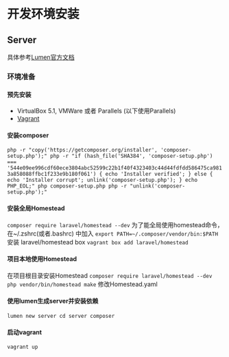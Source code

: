 # 开发环境安装

## Server
具体参考[Lumen官方文档](https://lumen.laravel.com/docs/5.5/installation "Lumen官方文档")

### 环境准备

#### 预先安装
- VirtualBox 5.1, VMWare 或者 Parallels (以下使用Parallels)
- [Vagrant](https://www.vagrantup.com/downloads.html "Vagrant")

#### 安装composer
``
php -r "copy('https://getcomposer.org/installer', 'composer-setup.php');"
php -r "if (hash_file('SHA384', 'composer-setup.php') === '544e09ee996cdf60ece3804abc52599c22b1f40f4323403c44d44fdfdd586475ca9813a858088ffbc1f233e9b180f061') { echo 'Installer verified'; } else { echo 'Installer corrupt'; unlink('composer-setup.php'); } echo PHP_EOL;"
php composer-setup.php
php -r "unlink('composer-setup.php');"
``

#### 安装全局Homestead
``
composer require laravel/homestead --dev
``
为了能全局使用homestead命令，在~/.zshrc(或者.bashrc) 中加入
``
export PATH=~/.composer/vendor/bin:$PATH
``
安装 laravel/homestead box
``
vagrant box add laravel/homestead
``

#### 项目本地使用Homestead
在项目根目录安装Homestead
``
composer require laravel/homestead --dev
php vendor/bin/homestead make
``
修改Homestead.yaml

#### 使用lumen生成server并安装依赖
``
lumen new server
cd server
composer
``

#### 启动vagrant
``
vagrant up
``